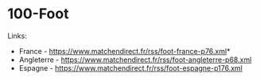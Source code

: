 # 100-Foot

Links:
- France - https://www.matchendirect.fr/rss/foot-france-p76.xml*
- Angleterre - https://www.matchendirect.fr/rss/foot-angleterre-p68.xml
- Espagne - https://www.matchendirect.fr/rss/foot-espagne-p176.xml
